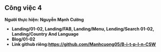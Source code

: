 
## Công việc 4

**Người thực hiện: Nguyễn Mạnh Cường**

- **Landing/01-02, Landing/FAB, Landing/Menu, Lending/Search 01-02, Landing/Country And Language**
- **Blog/01-02**
- **Link github riêng:https://github.com/Manhcuong05/B-i-t-p-l-n-CSW**
